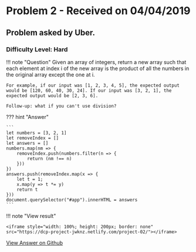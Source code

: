 # Problem 2 - Received on 04/04/2019

## Problem asked by Uber.

### Difficulty Level: Hard

!!! note "Question"
    Given an array of integers, return a new array such that each element at index i of the new array is the product of all the numbers in the original array except the one at i.

    For example, if our input was [1, 2, 3, 4, 5], the expected output would be [120, 60, 40, 30, 24]. If our input was [3, 2, 1], the expected output would be [2, 3, 6].

    Follow-up: what if you can't use division?

??? hint "Answer"

    ```
    let numbers = [3, 2, 1]
    let removeIndex = []
    let answers = []
    numbers.map(nm => {
        removeIndex.push(numbers.filter(n => {
            return (nm !== n)
        }))
    })
    answers.push(removeIndex.map(x => {
        let t = 1;
        x.map(y => t *= y)
        return t
    }))
    document.querySelector("#app").innerHTML = answers
    ```

!!! note "View result"

    <iframe style="width: 100%; height: 200px; border: none" src="https://dcp-project-jwknz.netlify.com/project-02/"></iframe>


<a class="btn btn-primary text-white" href="https://github.com/jwknz/dcp.jwk.nz/blob/master/projects/project-02/index.html" target="_blank">View Answer on Github</a>